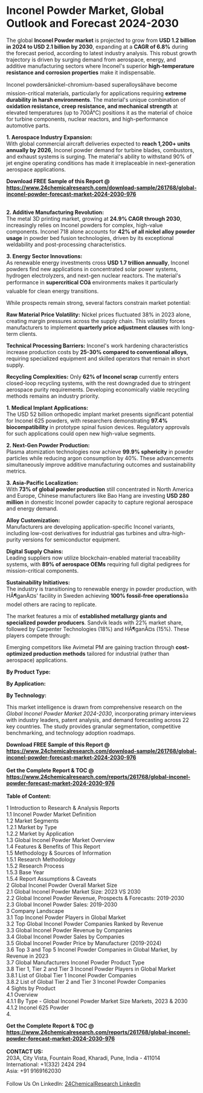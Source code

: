 <h1>Inconel Powder Market, Global Outlook and Forecast 2024-2030</h1><p>The global <strong>Inconel Powder market</strong> is projected to grow from <strong>USD 1.2 billion in 2024 to USD 2.1 billion by 2030</strong>, expanding at a <strong>CAGR of 6.8%</strong> during the forecast period, according to latest industry analysis. This robust growth trajectory is driven by surging demand from aerospace, energy, and additive manufacturing sectors where Inconel's superior <strong>high-temperature resistance and corrosion properties</strong> make it indispensable.</p><p>Inconel powdersânickel-chromium-based superalloysâhave become mission-critical materials, particularly for applications requiring <strong>extreme durability in harsh environments</strong>. The material's unique combination of <strong>oxidation resistance, creep resistance, and mechanical strength</strong> at elevated temperatures (up to 700Â°C) positions it as the material of choice for turbine components, nuclear reactors, and high-performance automotive parts.</p><p><strong>1. Aerospace Industry Expansion:</strong><br>
With global commercial aircraft deliveries expected to <strong>reach 1,200+ units annually by 2026</strong>, Inconel powder demand for turbine blades, combustors, and exhaust systems is surging. The material's ability to withstand 90% of jet engine operating conditions has made it irreplaceable in next-generation aerospace applications.</p><div><b>Download FREE Sample of this Report @ 
            <a href="https://www.24chemicalresearch.com/download-sample/261768/global-inconel-powder-forecast-market-2024-2030-976">
            https://www.24chemicalresearch.com/download-sample/261768/global-inconel-powder-forecast-market-2024-2030-976</a></b></div><br><p><strong>2. Additive Manufacturing Revolution:</strong><br>
The metal 3D printing market, growing at <strong>24.9% CAGR through 2030</strong>, increasingly relies on Inconel powders for complex, high-value components. Inconel 718 alone accounts for <strong>42% of all nickel alloy powder usage</strong> in powder bed fusion technologies, driven by its exceptional weldability and post-processing characteristics.</p><p><strong>3. Energy Sector Innovations:</strong><br>
As renewable energy investments cross <strong>USD 1.7 trillion annually</strong>, Inconel powders find new applications in concentrated solar power systems, hydrogen electrolyzers, and next-gen nuclear reactors. The material's performance in <strong>supercritical COâ</strong> environments makes it particularly valuable for clean energy transitions.</p><p>While prospects remain strong, several factors constrain market potential:</p><p><strong>Raw Material Price Volatility:</strong> Nickel prices fluctuated 38% in 2023 alone, creating margin pressures across the supply chain. This volatility forces manufacturers to implement <strong>quarterly price adjustment clauses</strong> with long-term clients.</p><p><strong>Technical Processing Barriers:</strong> Inconel's work hardening characteristics increase production costs by <strong>25-30% compared to conventional alloys</strong>, requiring specialized equipment and skilled operators that remain in short supply.</p><p><strong>Recycling Complexities:</strong> Only <strong>62% of Inconel scrap</strong> currently enters closed-loop recycling systems, with the rest downgraded due to stringent aerospace purity requirements. Developing economically viable recycling methods remains an industry priority.</p><p><strong>1. Medical Implant Applications:</strong><br>
The USD 52 billion orthopedic implant market presents significant potential for Inconel 625 powders, with researchers demonstrating <strong>97.4% biocompatibility</strong> in prototype spinal fusion devices. Regulatory approvals for such applications could open new high-value segments.</p><p><strong>2. Next-Gen Powder Production:</strong><br>
Plasma atomization technologies now achieve <strong>99.9% sphericity</strong> in powder particles while reducing argon consumption by 40%. These advancements simultaneously improve additive manufacturing outcomes and sustainability metrics.</p><p><strong>3. Asia-Pacific Localization:</strong><br>
With <strong>73% of global powder production</strong> still concentrated in North America and Europe, Chinese manufacturers like Bao Hang are investing <strong>USD 280 million</strong> in domestic Inconel powder capacity to capture regional aerospace and energy demand.</p><p><strong>Alloy Customization:</strong><br>
    Manufacturers are developing application-specific Inconel variants, including low-cost derivatives for industrial gas turbines and ultra-high-purity versions for semiconductor equipment.</p><p><strong>Digital Supply Chains:</strong><br>
    Leading suppliers now utilize blockchain-enabled material traceability systems, with <strong>89% of aerospace OEMs</strong> requiring full digital pedigrees for mission-critical components.</p><p><strong>Sustainability Initiatives:</strong><br>
    The industry is transitioning to renewable energy in powder production, with HÃ¶ganÃ¤s' facility in Sweden achieving <strong>100% fossil-free operations</strong>âa model others are racing to replicate.</p><p>The market features a mix of <strong>established metallurgy giants and specialized powder producers</strong>. Sandvik leads with 22% market share, followed by Carpenter Technologies (18%) and HÃ¶ganÃ¤s (15%). These players compete through:</p><p>Emerging competitors like Avimetal PM are gaining traction through <strong>cost-optimized production methods</strong> tailored for industrial (rather than aerospace) applications.</p><p><strong>By Product Type:</strong></p><p><strong>By Application:</strong></p><p><strong>By Technology:</strong></p><p>This market intelligence is drawn from comprehensive research on the <em>Global Inconel Powder Market 2024-2030</em>, incorporating primary interviews with industry leaders, patent analysis, and demand forecasting across 22 key countries. The study provides granular segmentation, competitive benchmarking, and technology adoption roadmaps.</p><div><b>Download FREE Sample of this Report @ 
            <a href="https://www.24chemicalresearch.com/download-sample/261768/global-inconel-powder-forecast-market-2024-2030-976">
            https://www.24chemicalresearch.com/download-sample/261768/global-inconel-powder-forecast-market-2024-2030-976</a></b></div><br><div><b>Get the Complete Report & TOC @ 
            <a href="https://www.24chemicalresearch.com/reports/261768/global-inconel-powder-forecast-market-2024-2030-976">
            https://www.24chemicalresearch.com/reports/261768/global-inconel-powder-forecast-market-2024-2030-976</a></b></div><br>
            <b>Table of Content:</b><p>1 Introduction to Research & Analysis Reports<br />
    1.1 Inconel Powder Market Definition<br />
    1.2 Market Segments<br />
        1.2.1 Market by Type<br />
        1.2.2 Market by Application<br />
    1.3 Global Inconel Powder Market Overview<br />
    1.4 Features & Benefits of This Report<br />
    1.5 Methodology & Sources of Information<br />
        1.5.1 Research Methodology<br />
        1.5.2 Research Process<br />
        1.5.3 Base Year<br />
        1.5.4 Report Assumptions & Caveats<br />
2 Global Inconel Powder Overall Market Size<br />
    2.1 Global Inconel Powder Market Size: 2023 VS 2030<br />
    2.2 Global Inconel Powder Revenue, Prospects & Forecasts: 2019-2030<br />
    2.3 Global Inconel Powder Sales: 2019-2030<br />
3 Company Landscape<br />
    3.1 Top Inconel Powder Players in Global Market<br />
    3.2 Top Global Inconel Powder Companies Ranked by Revenue<br />
    3.3 Global Inconel Powder Revenue by Companies<br />
    3.4 Global Inconel Powder Sales by Companies<br />
    3.5 Global Inconel Powder Price by Manufacturer (2019-2024)<br />
    3.6 Top 3 and Top 5 Inconel Powder Companies in Global Market, by Revenue in 2023<br />
    3.7 Global Manufacturers Inconel Powder Product Type<br />
    3.8 Tier 1, Tier 2 and Tier 3 Inconel Powder Players in Global Market<br />
        3.8.1 List of Global Tier 1 Inconel Powder Companies<br />
        3.8.2 List of Global Tier 2 and Tier 3 Inconel Powder Companies<br />
4 Sights by Product<br />
    4.1 Overview<br />
        4.1.1 By Type - Global Inconel Powder Market Size Markets, 2023 & 2030<br />
        4.1.2 Inconel 625 Powder<br />
        4.</p><div><b>Get the Complete Report & TOC @ 
            <a href="https://www.24chemicalresearch.com/reports/261768/global-inconel-powder-forecast-market-2024-2030-976">
            https://www.24chemicalresearch.com/reports/261768/global-inconel-powder-forecast-market-2024-2030-976</a></b></div><br><b>CONTACT US:</b><br>
            203A, City Vista, Fountain Road, Kharadi, Pune, India - 411014<br>
            International: +1(332) 2424 294<br>
            Asia: +91 9169162030 <br><br>
            Follow Us On LinkedIn: <a href="https://www.linkedin.com/company/24chemicalresearch/">24ChemicalResearch LinkedIn</a>